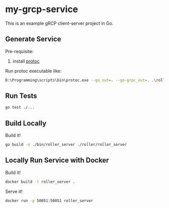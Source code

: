 # my-grcp-service

This is an example gRCP client-server project in Go.


## Generate Service

Pre-requisite:
1. install [protoc](https://grpc.io/docs/protoc-installation/)

Run protoc executable like:
``` bash
D:\Programming\scripts\bin\protoc.exe --go_out=. --go-grpc_out=. .\roller\rollerService\service.proto
```

## Run Tests

``` bash
go test ./...
```

## Build Locally

Build it!
``` bash
go build -o ./bin/roller_server ./roller/roller_server
```

## Locally Run Service with Docker

Build it!
``` bash
docker build -t roller_server .
```

Serve it!
``` bash
docker run -p 50051:50051 roller_server
```
